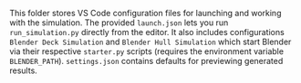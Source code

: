 This folder stores VS Code configuration files for launching and working with the simulation.
The provided `launch.json` lets you run `run_simulation.py` directly from the editor.
It also includes configurations `Blender Deck Simulation` and `Blender Hull Simulation` which start Blender
via their respective `starter.py` scripts (requires the environment variable `BLENDER_PATH`).
`settings.json` contains defaults for previewing generated results.


